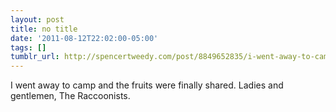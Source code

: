 ```yaml
---
layout: post
title: no title
date: '2011-08-12T22:02:00-05:00'
tags: []
tumblr_url: http://spencertweedy.com/post/8849652835/i-went-away-to-camp-and-the-fruits-were
---
```

I went away to camp and the fruits were finally shared. Ladies and gentlemen, The Raccoonists.
